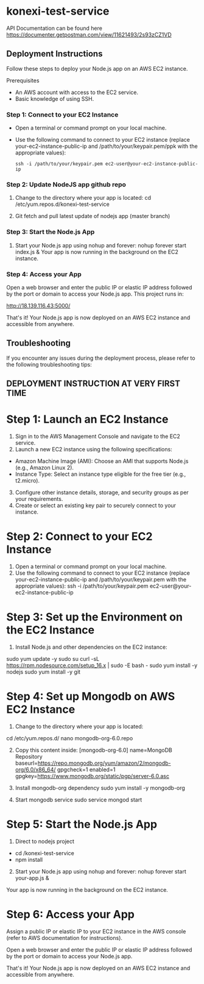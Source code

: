 # konexi-test-service

API Documentation can be found here
https://documenter.getpostman.com/view/11621493/2s93zCZ1VD

## Deployment Instructions
Follow these steps to deploy your Node.js app on an AWS EC2 instance.

Prerequisites
- An AWS account with access to the EC2 service.
- Basic knowledge of using SSH.

### Step 1: Connect to your EC2 Instance
- Open a terminal or command prompt on your local machine.
- Use the following command to connect to your EC2 instance (replace your-ec2-instance-public-ip and /path/to/your/keypair.pem/ppk with the appropriate values):

  ```ssh -i /path/to/your/keypair.pem ec2-user@your-ec2-instance-public-ip```

### Step 2: Update NodeJS app github repo
1. Change to the directory where your app is located:
cd /etc/yum.repos.d/konexi-test-service

2. Git fetch and pull latest update of nodejs app (master branch)

### Step 3: Start the Node.js App
1. Start your Node.js app using nohup and forever:
nohup forever start index.js &
Your app is now running in the background on the EC2 instance.

### Step 4: Access your App
Open a web browser and enter the public IP or elastic IP address followed by the port or domain to access your Node.js app.
This project runs in:

http://18.139.116.43:5000/

That's it! Your Node.js app is now deployed on an AWS EC2 instance and accessible from anywhere.

## Troubleshooting
If you encounter any issues during the deployment process, please refer to the following troubleshooting tips:

## DEPLOYMENT INSTRUCTION AT VERY FIRST TIME

# Step 1: Launch an EC2 Instance
1. Sign in to the AWS Management Console and navigate to the EC2 service.
2. Launch a new EC2 instance using the following specifications:
- Amazon Machine Image (AMI): Choose an AMI that supports Node.js (e.g., Amazon Linux 2).
- Instance Type: Select an instance type eligible for the free tier (e.g., t2.micro).
  
3. Configure other instance details, storage, and security groups as per your requirements.
4. Create or select an existing key pair to securely connect to your instance.

# Step 2: Connect to your EC2 Instance
1. Open a terminal or command prompt on your local machine.
2. Use the following command to connect to your EC2 instance (replace your-ec2-instance-public-ip and /path/to/your/keypair.pem with the appropriate values):
ssh -i /path/to/your/keypair.pem ec2-user@your-ec2-instance-public-ip

# Step 3: Set up the Environment on the EC2 Instance
1. Install Node.js and other dependencies on the EC2 instance:

sudo yum update -y
sudo su
curl -sL https://rpm.nodesource.com/setup_16.x | sudo -E bash -
sudo yum install -y nodejs
sudo yum install -y git

# Step 4: Set up Mongodb on AWS EC2 Instance
1. Change to the directory where your app is located:

cd /etc/yum.repos.d/
nano mongodb-org-6.0.repo

2. Copy this content inside:
[mongodb-org-6.0]
name=MongoDB Repository
baseurl=https://repo.mongodb.org/yum/amazon/2/mongodb-org/6.0/x86_64/
gpgcheck=1
enabled=1
gpgkey=https://www.mongodb.org/static/pgp/server-6.0.asc

3. Install mongodb-org dependency
sudo yum install -y mongodb-org

4. Start mongodb service
sudo service mongod start

# Step 5: Start the Node.js App
1. Direct to nodejs project
- cd /konexi-test-service
- npm install

2. Start your Node.js app using nohup and forever:
nohup forever start your-app.js &

Your app is now running in the background on the EC2 instance.

# Step 6: Access your App
Assign a public IP or elastic IP to your EC2 instance in the AWS console (refer to AWS documentation for instructions).

Open a web browser and enter the public IP or elastic IP address followed by the port or domain to access your Node.js app.

That's it! Your Node.js app is now deployed on an AWS EC2 instance and accessible from anywhere.
